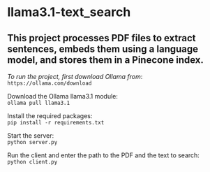 # llama3.1-text_search

## This project processes PDF files to extract sentences, embeds them using a language model, and stores them in a Pinecone index.

*To run the project, first download Ollama from*:<br/>
`https://ollama.com/download`

Download the Ollama llama3.1 module:<br/>
`ollama pull llama3.1`

Install the required packages:<br/>
`pip install -r requirements.txt`

Start the server:<br/>
`python server.py`

Run the client and enter the path to the PDF and the text to search:<br/>
`python client.py`

